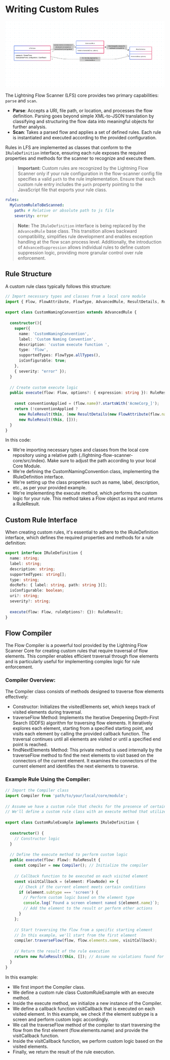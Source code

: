 # Writing Custom Rules

![High Level Class Diagram](../media/lfs-high-level-diagram.png)

The Lightning Flow Scanner (LFS) core provides two primary capabilities: `parse` and `scan`.

- **Parse**: Accepts a URI, file path, or location, and processes the flow definition. Parsing goes beyond simple XML-to-JSON translation by classifying and structuring the flow data into meaningful objects for further analysis.
- **Scan**: Takes a parsed flow and applies a set of defined rules. Each rule is instantiated and executed according to the provided configuration.

Rules in LFS are implemented as classes that conform to the `IRuleDefinition` interface, ensuring each rule exposes the required properties and methods for the scanner to recognize and execute them.

> **Important:** Custom rules are recognized by the Lightning Flow Scanner only if your rule configuration in the flow-scanner config file specifies a valid `path` to the rule implementation. Ensure that each custom rule entry includes the `path` property pointing to the JavaScript file that exports your rule class.
```yml
rules:
  MyCustomRuleToBeScanned:
    path: # Relative or absolute path to js file
    severity: error
```

> **Note:** The `IRuleDefinition` interface is being replaced by the `AdvancedRule` base class. This transition allows backward compatibility, simplifies rule development and enables exception handling at the flow scan process level. Additionally, the introduction of `AdvancedSuppression` allows individual rules to define custom suppression logic, providing more granular control over rule enforcement.

## Rule Structure 
A custom rule class typically follows this structure:

```typescript
// Import necessary types and classes from a local core module
import { Flow, FlowAttribute, FlowType, AdvancedRule, ResultDetails, RuleResult } from 'lightning-flow-scanner-core';

export class CustomNamingConvention extends AdvancedRule {

  constructor(){
    super({
      name: 'CustomNamingConvention',
      label: 'Custom Naming Convention',
      description: 'custom execute function ',
      type: 'flow',
      supportedTypes: FlowType.allTypes(),
      isConfigurable: true;
    },
    { severity: "error" });
  }

  // Create custom execute logic
  public execute(flow: Flow, options?: { expression: string }): RuleResult {
    
    const conventionApplied = (flow.name)?.startsWith('AcmeCorp_]');
    return (!conventionApplied ?
      new RuleResult(this, [new ResultDetails(new FlowAttribute(flow.name, 'name', 'The Name needs to start with AcmeCorp_'))]) :
      new RuleResult(this, []));
  }
}

```

In this code:
- We're importing necessary types and classes from the local core repository using a relative path (./lightning-flow-scanner-core/src/index). Make sure to adjust the path according to your local Core Module.
- We're defining the CustomNamingConvention class, implementing the IRuleDefinition interface.
- We're setting up the class properties such as name, label, description, etc., as per your provided example.
- We're implementing the execute method, which performs the custom logic for your rule. This method takes a Flow object as input and returns a RuleResult.

## Custom Rule Interface

When creating custom rules, it's essential to adhere to the IRuleDefinition interface, which defines the required properties and methods for a rule definition:

```typescript
export interface IRuleDefinition {
  name: string;
  label: string;
  description: string;
  supportedTypes: string[];
  type: string;
  docRefs: { label: string, path: string }[];
  isConfigurable: boolean;
  uri?: string;
  severity?: string;

  execute(flow: Flow, ruleOptions?: {}): RuleResult;
}
```

## Flow Compiler
The Flow Compiler is a powerful tool provided by the Lightning Flow Scanner Core for creating custom rules that require traversal of flow elements. This compiler enables efficient traversal through flow elements and is particularly useful for implementing complex logic for rule enforcement.

### Compiler Overview:
The Compiler class consists of methods designed to traverse flow elements effectively:
- Constructor: Initializes the visitedElements set, which keeps track of visited elements during traversal.
- traverseFlow Method: Implements the Iterative Deepening Depth-First Search (IDDFS) algorithm for traversing flow elements. It iteratively explores each element, starting from a specified starting point, and visits each element by calling the provided callback function. The traversal continues until all elements are visited or until a specified end point is reached.
- findNextElements Method: This private method is used internally by the traverseFlow method to find the next elements to visit based on the connectors of the current element. It examines the connectors of the current element and identifies the next elements to traverse.

### Example Rule Using the Compiler:
```typescript
// Import the Compiler class
import Compiler from 'path/to/your/local/core/module';

// Assume we have a custom rule that checks for the presence of certain elements in the flow
// We'll define a custom rule class with an execute method that utilizes the Compiler to traverse through flow elements

export class CustomRuleExample implements IRuleDefinition {

  constructor() {
    // Constructor logic
  }

  // Define the execute method to perform custom logic
  public execute(flow: Flow): RuleResult {
    const compiler = new Compiler(); // Initialize the compiler

    // Callback function to be executed on each visited element
    const visitCallback = (element: FlowNode) => {
      // Check if the current element meets certain conditions
      if (element.subtype === 'screen') {
        // Perform custom logic based on the element type
        console.log(`Found a screen element named ${element.name}`);
        // Add the element to the result or perform other actions
      }
    };

    // Start traversing the flow from a specific starting element
    // In this example, we'll start from the first element
    compiler.traverseFlow(flow, flow.elements.name, visitCallback);

    // Return the result of the rule execution
    return new RuleResult(this, []); // Assume no violations found for simplicity
  }
}
```

In this example:
- We first import the Compiler class.
- We define a custom rule class CustomRuleExample with an execute method.
- Inside the execute method, we initialize a new instance of the Compiler.
- We define a callback function visitCallback that is executed on each visited element. In this example, we check if the element subtype is a screen and perform custom logic accordingly.
- We call the traverseFlow method of the compiler to start traversing the flow from the first element (flow.elements.name) and provide the visitCallback function.
- Inside the visitCallback function, we perform custom logic based on the visited elements.
- Finally, we return the result of the rule execution.